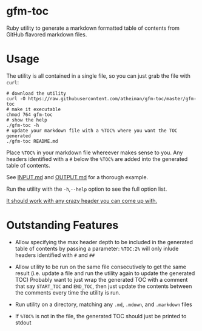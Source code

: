# gfm-toc

Ruby utility to generate a markdown formatted table of contents from GitHub flavored markdown files.

# Usage

The utility is all contained in a single file, so you can just grab the file with `curl`:

```shell
# download the utility
curl -O https://raw.githubusercontent.com/atheiman/gfm-toc/master/gfm-toc
# make it executable
chmod 764 gfm-toc
# show the help
./gfm-toc -h
# update your markdown file with a %TOC% where you want the TOC generated
./gfm-toc README.md
```

Place `%TOC%` in your markdown file whereever makes sense to you. Any headers identified with a `#` below the `%TOC%` are added into the generated table of contents.

See [INPUT.md](https://raw.githubusercontent.com/atheiman/gfm-toc/master/INPUT.md) and [OUTPUT.md](./OUTPUT.md) for a thorough example.

Run the utility with the `-h`,`--help` option to see the full option list.

[It should work with any crazy header you can come up with.](./.crazy-headers.md)

# Outstanding Features

- Allow specifying the max header depth to be included in the generated table of contents by passing a parameter: `%TOC:2%` will only inlude headers identified with `#` and `##`

- Allow utility to be run on the same file consecutively to get the same result (i.e. update a file and run the utility again to update the generated TOC)
  Probably want to just wrap the generated TOC with a comment that say `START_TOC` and `END_TOC`, then just update the contents between the comments every time the utility is run.

- Run utility on a directory, matching any `.md`, `.mdown`, and `.markdown` files

- If `%TOC%` is not in the file, the generated TOC should just be printed to stdout
